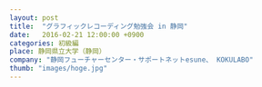 ```yaml
---
layout: post
title:  "グラフィックレコーディング勉強会 in 静岡"
date:   2016-02-21 12:00:00 +0900
categories: 初級編
place: 静岡県立大学（静岡）
company: "静岡フューチャーセンター・サポートネットesune、 KOKULABO"
thumb: "images/hoge.jpg"
---
```


